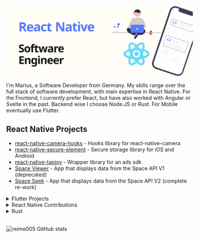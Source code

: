 ![Marius Reimer - React Native / Software Developer](./logo.png)

I'm Marius, a Software Developer from Germany. My skills range over the full stack of software development, with main expertise in React Native. For the Frontend, I currently prefer React, but have also worked with Angular or Svelte in the past. Backend wise I choose Node.JS or Rust. For Mobile eventually use Flutter.

<h2>React Native Projects</h2>

<ul>
  <li><a href="https://github.com/reime005/react-native-camera-hooks">react-native-camera-hooks</a> - Hooks library for react-native-camera</li>
  <li><a href="https://github.com/reime005/react-native-secure-element">react-native-secure-element</a> - Secure storage library for iOS and Android</li>
  <li><a href="https://github.com/reime005/react-native-tapjoy">react-native-tapjoy</a> - Wrapper library for an ads sdk</li>
  <li><a href="https://github.com/reime005/react-native-spaceviewer">Space Viewer</a> - App that displays data from the Space API V1 (deprecated)</li>
  <li><a href="https://github.com/reime005/SpaceSeek">Space Seek</a> - App that displays data from the Space API V2 (complete re-work)</li>
</ul>

<details>
  <summary>Flutter Projects</summary>

  <ul>
    <li><b>App</b> that display data from the Space API V1: <a href="https://github.com/berger89/hmpaisrn"></a>berger89/hmpaisrn</a></li>
    <li>Example app onboarding screen: <a href="https://github.com/reime005/FlutterOnboarding">reime005/FlutterOnboarding</a></li>
  </ul>
</details>

<details>
  <summary>React Native Contributions</summary>

  <ul>
    <li>react-native</li>
    <li>react-native-background-upload</li>
    <li>react-native-camera</li>
    <li>react-native-video</li>
    <li>react-native-masked-view</li>
    <li>wix/react-native-navigation</li>
    <li>react-native-modal/react-native-modal</li>
    <li>iddan/react-native-canvas</li>
    <li>react-native-masked-view/masked-view</li>
  </ul>
</details>

<details>
  <summary>Rust</summary>

  <ul>
    <li>o2sh/onefetch</li>
    <li>rslint/rslint</li>
    <li>booyaa/wifiscanner</li>
    <li><a href="https://github.com/reime005/graphql_pokeapi_rust">reime005/graphql_pokeapi_rust</a></li>
  </ul>
</details>

<br />

![reime005 GitHub stats](https://github-readme-stats.vercel.app/api?username=reime005&count_private=true&show_icons=true)
